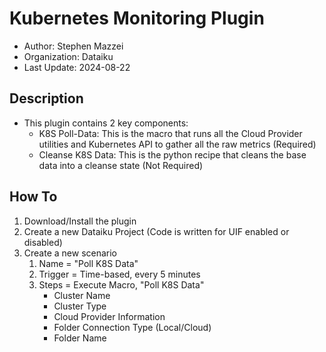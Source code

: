 # Kubernetes Monitoring Plugin

- Author: Stephen Mazzei
- Organization: Dataiku
- Last Update: 2024-08-22

## Description

- This plugin contains 2 key components:
    - K8S Poll-Data: This is the macro that runs all the Cloud Provider utilities and Kubernetes API to gather all the raw metrics (Required)
    - Cleanse K8S Data: This is the python recipe that cleans the base data into a cleanse state (Not Required)

## How To

1. Download/Install the plugin
1. Create a new Dataiku Project (Code is written for UIF enabled or disabled)
1. Create a new scenario
    1. Name = "Poll K8S Data"
    1. Trigger = Time-based, every 5 minutes
    1. Steps = Execute Macro, "Poll K8S Data"
        - Cluster Name
        - Cluster Type
        - Cloud Provider Information
        - Folder Connection Type (Local/Cloud)
        - Folder Name
    
